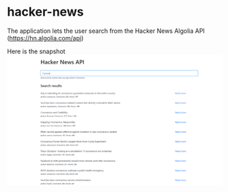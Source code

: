# hacker-news

The application lets the user search from the Hacker News Algolia API (https://hn.algolia.com/api)

Here is the snapshot ![picture](https://github.com/Devansh876/hacker-news/blob/main/hacker-news-API.PNG)

